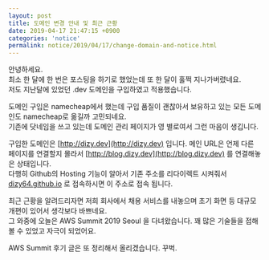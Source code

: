 ```yaml
---
layout: post
title: 도메인 변경 안내 및 최근 근황 
date: 2019-04-17 21:47:15 +0900
categories: 'notice'
permalink: notice/2019/04/17/change-domain-and-notice.html
---
```


안녕하세요.<br/>
최소 한 달에 한 번은 포스팅을 하기로 했었는데 또 한 달이 훌쩍 지나가버렸네요.<br/>
저도 지난달에 있었던 .dev 도메인을 구입하였고 적용했습니다.

도메인 구입은 namecheap에서 했는데 구입 품질이 괜찮아서 보유하고 있는 모든 도메인도 namecheap로 옮길까 고민되네요.<br/>
기존에 닷네임을 쓰고 있는데 도메인 관리 페이지가 영 별로여서 그런 마음이 생깁니다.

구입한 도메인은 [http://dizy.dev](http://dizy.dev) 입니다. 메인 URL은 언제 다른 페이지를 연결할지 몰라서 [http://blog.dizy.dev](http://blog.dizy.dev) 를 연결해놓은 상태입니다.<br/>
다행히 Github의 Hosting 기능이 알아서 기존 주소를 리다이렉트 시켜줘서 [dizy64.github.io](http://dizy64.github.io) 로 접속하시면 이 주소로 접속 됩니다.

최근 근황을 알려드리자면 저희 회사에서 채용 서비스를 내놓으며 초기 화면 등 대규모 개편이 있어서 생각보다 바쁘네요.<br/>
그 와중에 오늘은 AWS Summit 2019 Seoul 을 다녀왔습니다. 꽤 많은 기술들을 접해볼 수 있었고 자극이 되었어요.

AWS Summit 후기 글은 또 정리해서 올리겠습니다. 꾸벅.
